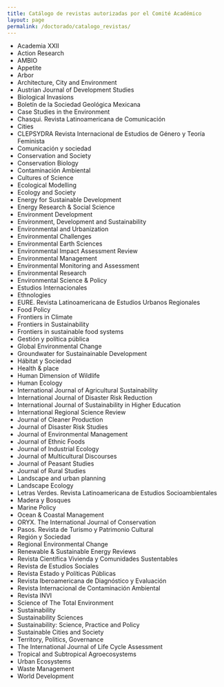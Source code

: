 ```yaml
---
title: Catálogo de revistas autorizadas por el Comité Académico
layout: page
permalink: /doctorado/catalogo_revistas/
---
```



 - Academia XXII
 - Action Research
 - AMBIO
 - Appetite
 - Arbor
 - Architecture, City and Environment
 - Austrian Journal of Development Studies
 - Biological Invasions
 - Boletín de la Sociedad Geológica Mexicana
 - Case Studies in the Environment 
 - Chasqui. Revista Latinoamericana de Comunicación 
 - Cities
 - CLEPSYDRA Revista Internacional de Estudios de Género y Teoría Feminista
 - Comunicación y sociedad
 - Conservation and Society
 - Conservation Biology
 - Contaminación Ambiental
 - Cultures of Science
 - Ecological Modelling  
 - Ecology and Society
 - Energy for Sustainable Development
 - Energy Research & Social Science
 - Environment Development
 - Environment, Development and Sustainability
 - Environmental and Urbanization
 - Environmental Challenges
 - Environmental Earth Sciences
 - Environmental Impact Assessment Review
 - Environmental Management
 - Environmental Monitoring and Assessment
 - Environmental Research
 - Environmental Science & Policy
 - Estudios Internacionales
 - Ethnologies
 - EURE. Revista Latinoamericana de Estudios Urbanos Regionales
 - Food Policy
 - Frontiers in Climate 
 - Frontiers in Sustainability
 - Frontiers in sustainable food systems
 - Gestión y política pública
 - Global Environmental Change
 - Groundwater for Sustainainable Development
 - Hábitat y Sociedad
 - Health & place
 - Human Dimension of Wildlife
 - Human Ecology
 - International Journal of Agricultural Sustainability
 - International Journal of Disaster Risk Reduction
 - International Journal of Sustainability in Higher Education
 - International Regional Science Review
 - Journal of Cleaner Production
 - Journal of Disaster Risk Studies
 - Journal of Environmental Management
 - Journal of Ethnic Foods
 - Journal of Industrial Ecology
 - Journal of Multicultural Discourses
 - Journal of Peasant Studies
 - Journal of Rural Studies
 - Landscape and urban planning
 - Landscape Ecology
 - Letras Verdes. Revista Latinoamericana de Estudios Socioambientales
 - Madera y Bosques
 - Marine Policy
 - Ocean & Coastal Management
 - ORYX. The International Journal of Conservation
 - Pasos. Revista de Turismo y Patrimonio Cultural
 - Región y Sociedad
 - Regional Environmental Change
 - Renewable & Sustainable Energy Reviews
 - Revista Científica Vivienda y Comunidades Sustentables
 - Revista de Estudios Sociales
 - Revista Estado y Políticas Públicas
 - Revista Iberoamericana de Diagnóstico y Evaluación
 - Revista Internacional de Contaminación Ambiental
 - Revista INVI
 - Science of The Total Environment
 - Sustainability  
 - Sustainability Sciences
 - Sustainability: Science, Practice and Policy
 - Sustainable Cities and Society
 - Territory, Politics, Governance
 - The International Journal of Life Cycle Assessment
 - Tropical and Subtropical Agroecosystems
 - Urban Ecosystems
 - Waste Management
 - World Development
